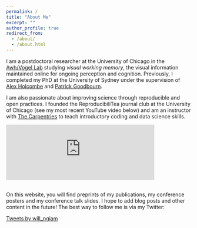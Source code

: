 ```yaml
---
permalink: /
title: "About Me"
excerpt: ""
author_profile: true
redirect_from: 
  - /about/
  - /about.html
---
```

I am a postdoctoral researcher at the University of Chicago in the [Awh/Vogel Lab](https://awhvogellab.github.io) studying _visual working memory_, the visual information maintained online for ongoing perception and cognition. Previously, I completed my PhD at the University of Sydney under the supervision of [Alex Holcombe](http://www.openwetware.org/wiki/Holcombe) and [Patrick Goodbourn](https://psychologicalsciences.unimelb.edu.au/research/msps-research-groups/gbb/gbb-lab).

I am also passionate about improving science through reproducible and open practices. I founded the ReproducibiliTea journal club at the University of Chicago (see my most recent YouTube video below) and am an instructor with [The Carpentries](https://carpentries.org/) to teach introductory coding and data science skills. 

<div style="max-width:640px;max-height:360px">
<iframe width="80%" src="https://www.youtube.com/embed?max-results=1&controls=0&showinfo=0&rel=0&listType=user_uploads&list=Ngiammy26" frameborder="0" allowfullscreen></iframe>
</div>
<br>

On this website, you will find preprints of my publications, my conference posters and my conference talk slides. I hope to add blog posts and other content in the future! The best way to follow me is via my Twitter:

<a class="twitter-timeline" data-width="640" data-height="360" data-theme="light" href="https://twitter.com/will_ngiam?ref_src=twsrc%5Etfw">Tweets by will_ngiam</a> <script async src="https://platform.twitter.com/widgets.js" charset="utf-8"></script>
    


